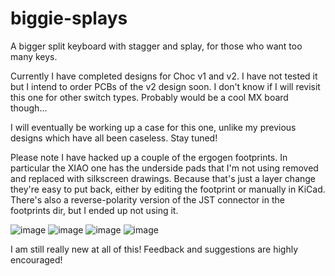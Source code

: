 # biggie-splays
A bigger split keyboard with stagger and splay, for those who want too many keys.

Currently I have completed designs for Choc v1 and v2. I have not tested it but I intend to order PCBs of the v2 design soon. I don't know if I will revisit this one for other switch types. Probably would be a cool MX board though...

I will eventually be working up a case for this one, unlike my previous designs which have all been caseless. Stay tuned!

Please note I have hacked up a couple of the ergogen footprints. In particular the XIAO one has the underside pads that I'm not using removed and replaced with silkscreen drawings. Because that's just a layer change they're easy to put back, either by editing the footprint or manually in KiCad. There's also a reverse-polarity version of the JST connector in the footprints dir, but I ended up not using it.

![image](https://github.com/user-attachments/assets/85858a60-1d87-4988-b81d-2b8d1e53d099)
![image](https://github.com/user-attachments/assets/10e41f1b-9a6a-4e2a-86b5-e44f28d6081a)
![image](https://github.com/user-attachments/assets/2ca3b8cb-c8c2-42f4-aaee-62f068873e13)
![image](https://github.com/user-attachments/assets/eb73e35c-0a6a-41a7-ab67-c3e4afe7ec40)

I am still really new at all of this! Feedback and suggestions are highly encouraged!
